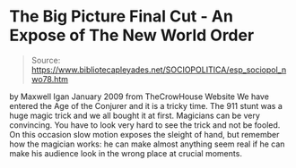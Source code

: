 # The Big Picture Final Cut - An Expose of The New World Order

> Source: https://www.bibliotecapleyades.net/SOCIOPOLITICA/esp_sociopol_nwo78.htm

by Maxwell Igan
January 2009
from
TheCrowHouse Website
We have entered the Age of the Conjurer and it
is a tricky time.
The 911 stunt was a huge magic trick and we all bought it
at first. Magicians can be very convincing. You have to look very hard to
see the trick and not be fooled.
On this occasion slow motion exposes the
sleight of hand, but remember how the magician works: he can make almost
anything seem real if he can make his audience look in the wrong place at
crucial moments.
